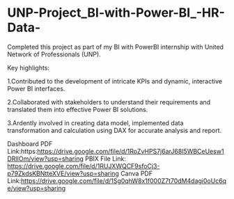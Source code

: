 # UNP-Project_BI-with-Power-BI_-HR-Data-

Completed this project as part of my BI with PowerBI internship with United Network of Professionals (UNP).

Key highlights:

1.Contributed to the development of intricate KPIs and dynamic, interactive Power BI interfaces.

2.Collaborated with stakeholders to understand their requirements and translated them into effective Power BI solutions.

3.Ardently involved in creating data model, implemented data transformation and calculation using DAX for accurate analysis and report.

   Dashboard PDF Link:https:https://drive.google.com/file/d/1RoZvHPS7j6arJ68I5WBCeUesw1DRlIOm/view?usp=sharing
   PBIX File Link: https://drive.google.com/file/d/1RUJXWQCF9sfoCj3-p79ZkdsKBNtteXVE/view?usp=sharing
   Canva PDF Link:https://drive.google.com/file/d/1Sg0qhW8x1f000Z7t70dM4dagi0oUc6qe/view?usp=sharing
